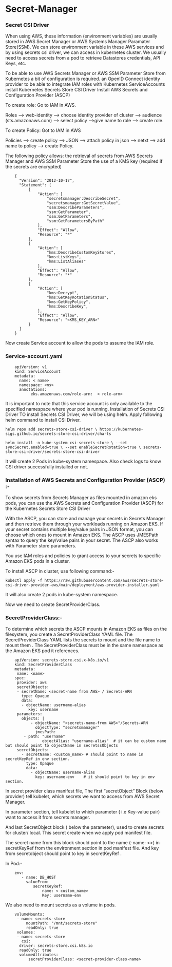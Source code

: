 # Secret-Manager

### Secret CSI  Driver

When using AWS, these information (environment variables) are usually stored in AWS Secret Manager or AWS Systems Manager Paramater Store(SSM). We can store environment variable in these AWS services and by using secrets csi driver, we can access in kubernetes cluster.
We usually need to access secrets from a pod to retrieve Datastores credentials, API Keys, etc.

To be able to use AWS Secrets Manager or AWS SSM Parameter Store from Kubernetes a bit of configuration is required.
 an OpenID Connect identity provider to be able to integrate IAM roles with Kubernetes ServiceAccounts
install Kubernetes Secrets Store CSI Driver
Install AWS Secrets and Configuration Provider (ASCP)

To create role:
Go to IAM in AWS. 

Roles —> web-identity —> choose identity provider of cluster —> audience (sts.amazonaws.com) —> select policy —>give name to role —> create role.

To create Policy:
Got to IAM in AWS

Policies —> create policy —> JSON —> attach policy in json —> netxt —> add name to policy —>  create Policy.

The following policy allows:
the retrieval of secrets from AWS Secrets Manager and AWS SSM Parameter Store
the use of a KMS key (required if the secrets are encrypted)

        {
          "Version": "2012-10-17",
          "Statement": [
              {
                  "Action": [
                      "secretsmanager:DescribeSecret",
                      "secretsmanager:GetSecretValue",
                      "ssm:DescribeParameters",
                      "ssm:GetParameter",
                      "ssm:GetParameters",
                      "ssm:GetParametersByPath"
                  ],
                  "Effect": "Allow",
                  "Resource": "*"
              },
              {
                  "Action": [
                      "kms:DescribeCustomKeyStores",
                      "kms:ListKeys",
                      "kms:ListAliases"
                  ],
                  "Effect": "Allow",
                  "Resource": "*"
              },
              {
                  "Action": [
                      "kms:Decrypt",
                      "kms:GetKeyRotationStatus",
                      "kms:GetKeyPolicy",
                      "kms:DescribeKey",
                  ],
                  "Effect": "Allow",
                  "Resource": "<KMS_KEY_ARN>"
              }
          ]
        }


Now create Service account to allow the pods to assume the IAM role.
### Service-account.yaml

        apiVersion: v1
        kind: ServiceAccount
        metadata:
          name: < name>
          namespace: <ns>
          annotations:
               eks.amazonaws.com/role-arn:  < role-arm> 


It is important to note that this service account is only available to the specified namespace where your pod is running.
Installation of  Secrets CSI Driver
TO install Secrets CSI Driver, we will be using helm. Apply following helm command to install CSI Driver.

    helm repo add secrets-store-csi-driver \ https://kubernetes-sigs.github.io/secrets-store-csi-driver/charts
    
    helm install -n kube-system csi-secrets-store \ --set syncSecret.enabled=true \ --set enableSecretRotation=true \ secrets-store-csi-driver/secrets-store-csi-driver



It will create 2 Pods in kube-system namespace.
Also check logs to know CSI driver successfully installed or not.

### Installation of AWS Secrets and Configuration Provider (ASCP) :-

To show secrets from Secrets Manager as files mounted in amazon eks pods, you can use the AWS Secrets and Configuration Provider (ASCP) for the Kubernetes Secrets Store CSI Driver

With the ASCP, you can store and manage your secrets in Secrets Manager and then retrieve them through your workloads running on Amazon EKS. 
If your secret contains multiple key/value pairs in JSON format, you can choose which ones to mount in Amazon EKS. The ASCP uses  JMESPath syntax to query the key/value pairs in your secret. The ASCP also works with Parameter store parameters.

You use IAM roles and policies to grant access to your secrets to specific Amazon EKS pods in a cluster.

To install ASCP in cluster, use following command:-

    kubectl apply -f https://raw.githubusercontent.com/aws/secrets-store-csi-driver-provider-aws/main/deployment/aws-provider-installer.yaml


It will also create 2 pods in kube-system namespace.


Now we need to create SecretProviderClass.


### SecretProviderClass:-
To determine which secrets the ASCP mounts in Amazon EKS as files on the filesystem, you create a SecretProviderClass YAML file. The SecretProviderClass YAML lists the secrets to mount and the file name to mount them . The SecretProviderClass must be in the same namespace as the Amazon EKS pod it references. 


        apiVersion: secrets-store.csi.x-k8s.io/v1
        kind: SecretProviderClass
        metadata:
         name: <name>
        spec:
         provider: aws
         secretObjects:
         - secretName: <secret-name from AWS> / Secrets-ARN
           type: Opaque
           data:
           - objectName: username-alias
              key: username
         parameters:
           objects: |
               - objectName: "<secrets-name-from AWS>"/Secrets-ARN
                 objectType: "secretsmanager"
                 jmesPath:
            - path: "username"
                    objectAlias: "username-alias"  # it can be custom name but should point to objectName in secretssObjects
         secretObjects:
           - secretName: <custom_name> # should point to name in secretKeyRef in env section.
             type: Opaque
             data:
               - objectName: username-alias
                 key: username-env    # it should point to key in env section.



In secret provider class manifest file, The first “secretObject” Block (below provider) tell kubelet, which secrets we want to access from AWS Secret Manager.

In parameter section, tell kubelet to which parameter ( i.e Key-value pair)  want to access it from secrets manager.

And last SecretObject block ( below the parameter), used to create secrets for cluster/ local. This secret create when we apply pod manifest file.

The secret name from this block should point to the name (-name: <>) in secretKeyRef from the environment section in pod manifest file. And key from secretobject should point to key in secretKeyRef .

In Pod:-

        env:
           - name: DB_HOST
             valueFrom:
                secretKeyRef:
                    name: < custom_name>
                    Key: username-env


We also need to mount secrets as a volume in pods.

        volumeMounts:
         - name: secrets-store
             mountPath: "/mnt/secrets-store"
             readOnly: true
         volumes:
         - name: secrets-store
           csi:
          driver: secrets-store.csi.k8s.io
          readOnly: true
          volumeAttributes:
              secretProviderClass: <secret-provider-class-name>

